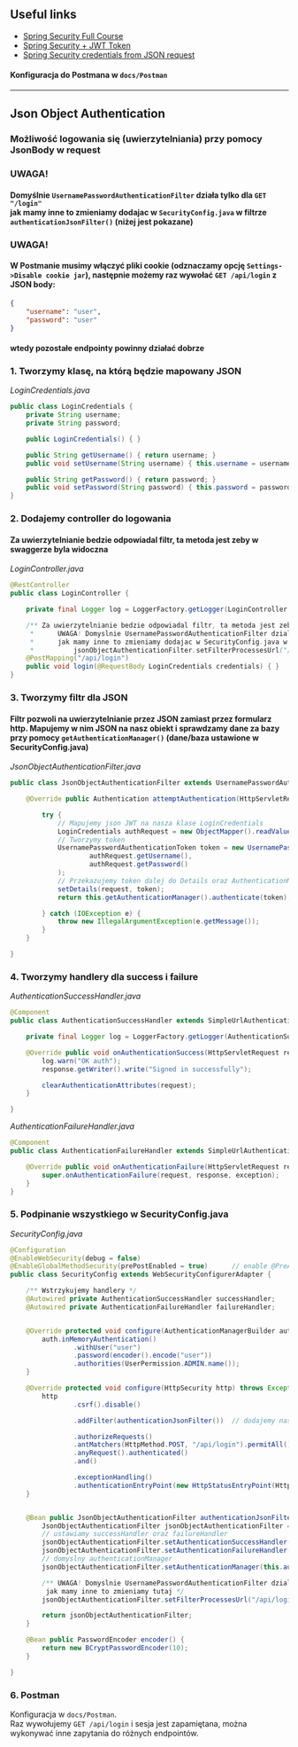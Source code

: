 ## Useful links
- [Spring Security Full Course](https://www.youtube.com/watch?v=her_7pa0vrg)
- [Spring Security + JWT Token](https://www.youtube.com/watch?v=and2DR_N6tE)
- [Spring Security credentials from JSON request](https://ckinan.com/blog/spring-security-credentials-from-json-request/)

#### Konfiguracja do Postmana w `docs/Postman`
__________

## Json Object Authentication
### Możliwość logowania się (uwierzytelniania) przy pomocy JsonBody w request

### UWAGA!
#### Domyślnie `UsernamePasswordAuthenticationFilter` działa tylko dla `GET "/login"`<br/> jak mamy inne to zmieniamy dodajac w `SecurityConfig.java` w filtrze `authenticationJsonFilter()` (niżej jest pokazane)

### UWAGA!
#### W Postmanie musimy włączyć pliki cookie (odznaczamy opcję `Settings->Disable cookie jar`), następnie możemy raz wywołać `GET /api/login` z JSON body:
```json
{
    "username": "user",
    "password": "user"
}
```
#### wtedy pozostałe endpointy powinny działać dobrze

### 1. Tworzymy klasę, na którą będzie mapowany JSON
*LoginCredentials.java*
```java
public class LoginCredentials {
    private String username;
    private String password;

    public LoginCredentials() { }

    public String getUsername() { return username; }
    public void setUsername(String username) { this.username = username; }

    public String getPassword() { return password; }
    public void setPassword(String password) { this.password = password; }
}
```

### 2. Dodajemy controller do logowania
#### Za uwierzytelnianie bedzie odpowiadal filtr, ta metoda jest zeby w swaggerze byla widoczna

*LoginController.java*
```java
@RestController
public class LoginController {

    private final Logger log = LoggerFactory.getLogger(LoginController.class);

    /** Za uwierzytelnianie bedzie odpowiadal filtr, ta metoda jest zeby w swaggerze byla widoczna
     *      UWAGA! Domyslnie UsernamePasswordAuthenticationFilter dziala tylko dla GET "/login"
     *      jak mamy inne to zmieniamy dodajac w SecurityConfig.java w filtrze authenticationJsonFilter()
     *          jsonObjectAuthenticationFilter.setFilterProcessesUrl("/api/login"); */
    @PostMapping("/api/login")
    public void login(@RequestBody LoginCredentials credentials) { }
}
```

### 3. Tworzymy filtr dla JSON
#### Filtr pozwoli na uwierzytelnianie przez JSON zamiast przez formularz http. Mapujemy w nim JSON na nasz obiekt i sprawdzamy dane za bazy przy pomocy `getAuthenticationManager()` (dane/baza ustawione w SecurityConfig.java)
*JsonObjectAuthenticationFilter.java*
```java
public class JsonObjectAuthenticationFilter extends UsernamePasswordAuthenticationFilter {

    @Override public Authentication attemptAuthentication(HttpServletRequest request, HttpServletResponse response) throws AuthenticationException {

        try {
            // Mapujemy json JWT na nasza klase LoginCredentials
            LoginCredentials authRequest = new ObjectMapper().readValue(request.getInputStream(), LoginCredentials.class);
            // Tworzymy token
            UsernamePasswordAuthenticationToken token = new UsernamePasswordAuthenticationToken(
                    authRequest.getUsername(),
                    authRequest.getPassword()
            );
            // Przekazujemy token dalej do Details oraz AuthenticationManager
            setDetails(request, token);
            return this.getAuthenticationManager().authenticate(token);

        } catch (IOException e) {
            throw new IllegalArgumentException(e.getMessage());
        }
    }

}
```

### 4. Tworzymy handlery dla success i failure
*AuthenticationSuccessHandler.java*
```java
@Component
public class AuthenticationSuccessHandler extends SimpleUrlAuthenticationSuccessHandler {

    private final Logger log = LoggerFactory.getLogger(AuthenticationSuccessHandler.class);

    @Override public void onAuthenticationSuccess(HttpServletRequest request, HttpServletResponse response, Authentication authentication) throws IOException, ServletException {
        log.warn("OK auth");
        response.getWriter().write("Signed in successfully");

        clearAuthenticationAttributes(request);
    }

}
```

*AuthenticationFailureHandler.java*
```java
@Component
public class AuthenticationFailureHandler extends SimpleUrlAuthenticationFailureHandler {

    @Override public void onAuthenticationFailure(HttpServletRequest request, HttpServletResponse response, AuthenticationException exception) throws IOException, ServletException {
        super.onAuthenticationFailure(request, response, exception);
    }
}
```

### 5. Podpinanie wszystkiego w SecurityConfig.java
*SecurityConfig.java*
```java
@Configuration
@EnableWebSecurity(debug = false)                                      // enable WebSecurity
@EnableGlobalMethodSecurity(prePostEnabled = true)      // enable @PreAuthorize("hasAnyRole(...)")
public class SecurityConfig extends WebSecurityConfigurerAdapter {

    /** Wstrzykujemy handlery */
    @Autowired private AuthenticationSuccessHandler successHandler;
    @Autowired private AuthenticationFailureHandler failureHandler;


    @Override protected void configure(AuthenticationManagerBuilder auth) throws Exception {
        auth.inMemoryAuthentication()
                .withUser("user")
                .password(encoder().encode("user"))
                .authorities(UserPermission.ADMIN.name());
    }

    @Override protected void configure(HttpSecurity http) throws Exception {
        http
                .csrf().disable()

                .addFilter(authenticationJsonFilter())  // dodajemy nasz filtr

                .authorizeRequests()
                .antMatchers(HttpMethod.POST, "/api/login").permitAll()
                .anyRequest().authenticated()
                .and()

                .exceptionHandling()
                .authenticationEntryPoint(new HttpStatusEntryPoint(HttpStatus.UNAUTHORIZED));
    }


    @Bean public JsonObjectAuthenticationFilter authenticationJsonFilter() throws Exception {
        JsonObjectAuthenticationFilter jsonObjectAuthenticationFilter = new JsonObjectAuthenticationFilter();
        // ustawiamy successHandler oraz failureHandler
        jsonObjectAuthenticationFilter.setAuthenticationSuccessHandler(successHandler);
        jsonObjectAuthenticationFilter.setAuthenticationFailureHandler(failureHandler);
        // domyslny authenticationManager
        jsonObjectAuthenticationFilter.setAuthenticationManager(this.authenticationManager());

        /** UWAGA! Domyslnie UsernamePasswordAuthenticationFilter dziala tylko dla GET "/login"
         jak mamy inne to zmieniamy tutaj */
        jsonObjectAuthenticationFilter.setFilterProcessesUrl("/api/login");

        return jsonObjectAuthenticationFilter;
    }

    @Bean public PasswordEncoder encoder() {
        return new BCryptPasswordEncoder(10);
    }

}
```

### 6. Postman
Konfiguracja w `docs/Postman`.<br/>
Raz wywołujemy `GET /api/login` i sesja jest zapamiętana, można wykonywać inne zapytania do różnych endpointów.


